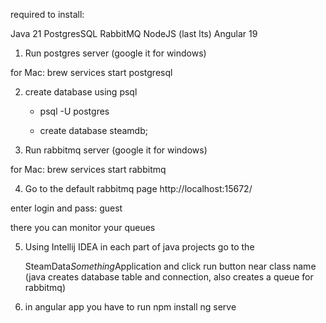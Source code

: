 required to install:

Java 21
PostgresSQL
RabbitMQ
NodeJS (last lts)
Angular 19

1) Run postgres server (google it for windows)

for Mac: brew services start postgresql

2) create database using psql 

   - psql -U postgres

   - create database steamdb;

3) Run rabbitmq server (google it for windows)

for Mac: brew services start rabbitmq

4) Go to the default rabbitmq page http://localhost:15672/

  enter login and pass: guest

  there you can monitor your queues

5) Using Intellij IDEA in each part of java projects go to the 

   SteamData*Something*Application and click run button near class name
   (java creates database table and connection, also creates a queue for rabbitmq)

6) in angular app you have to run
   npm install
   ng serve